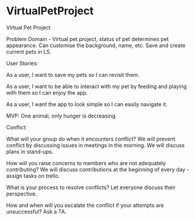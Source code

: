 # VirtualPetProject

Virtual Pet Project

Problem Domain - Virtual pet project, status of pet determines pet appearance. Can customise the background, name, etc. Save and create current pets in LS.

User Stories:

As a user, I want to save my pets so I can revisit them.

As a user, I want to be able to interact with my pet by feeding and playing with them so I can enjoy the app.

As a user, I want the app to look simple so I can easily navigate it.

MVP: One animal, only hunger is decreasing.

Conflict:

What will your group do when it encounters conflict?
We will prevent conflict by discussing issues in meetings in the morning.
We will discuss plans in stand-ups.

How will you raise concerns to members who are not adequately contributing?
We will discuss contributions at the beginning of every day - assign tasks on trello.

What is your process to resolve conflicts?
Let everyone discuss their perspective.

How and when will you escalate the conflict if your attempts are unsuccessful?
Ask a TA.
